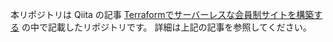 本リポジトリは Qiita の記事 [Terraformでサーバーレスな会員制サイトを構築する](https://qiita.com/okubot55/items/fa0625bb98ffa771cdc4) の中で記載したリポジトリです。
詳細は上記の記事を参照してください。
